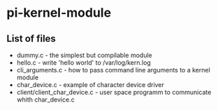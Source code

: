 # pi-kernel-module

## List of files

* dummy.c - the simplest but compilable module
* hello.c - write 'hello world' to /var/log/kern.log
* cli_arguments.c - how to pass command line arguments to a kernel module
* char_device.c - example of character device driver
* client/client_char_device.c - user space programm to communicate whith char_device.c
